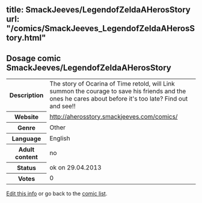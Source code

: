 title: SmackJeeves/LegendofZeldaAHerosStory
url: "/comics/SmackJeeves_LegendofZeldaAHerosStory.html"
---
Dosage comic SmackJeeves/LegendofZeldaAHerosStory
-----------------------------------------

<p id="msg"></p>
<script type="text/javascript">
if (window.location.search === '?edit_info_mail=sent_ok') {
  var elem = document.getElementById("msg");
  elem.innerHTML = 'Edited information sucessfully sent.';
  elem.className = 'ok';
}
</script>
<table class="comicinfo">
<tr>
<th>Description</th><td>The story of Ocarina of Time retold, will Link summon the courage to save his friends and the ones he cares about before it's too late? Find out and see!!</td>
</tr>
<tr>
<th>Website</th><td><a href="http://aherosstory.smackjeeves.com/comics/">http://aherosstory.smackjeeves.com/comics/</a></td>
</tr>
<tr>
<th>Genre</th><td>Other</td>
</tr>
<tr>
<th>Language</th><td>English</td>
</tr>
<tr>
<th>Adult content</th><td>no</td>
</tr>
<tr>
<th>Status</th><td>ok on 29.04.2013</td>
</tr>
<tr>
<th>Votes</th><td>0</td>
</tr>
</table>

[Edit this info](SmackJeeves_LegendofZeldaAHerosStory_edit.html) or go back to the [comic list](../comic-index.html).
